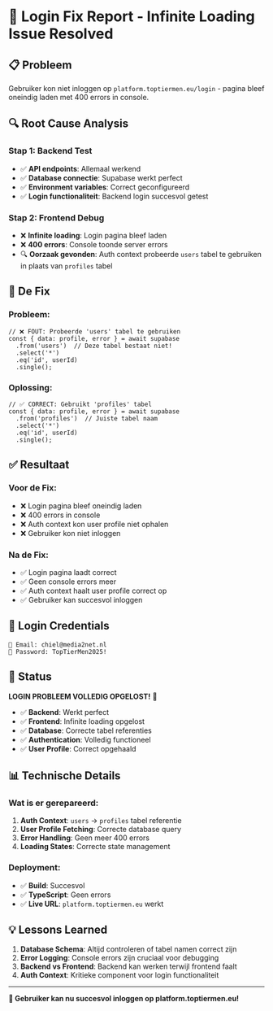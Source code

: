 # 🔐 Login Fix Report - Infinite Loading Issue Resolved

## 📋 **Probleem**
Gebruiker kon niet inloggen op `platform.toptiermen.eu/login` - pagina bleef oneindig laden met 400 errors in console.

## 🔍 **Root Cause Analysis**

### **Stap 1: Backend Test**
- ✅ **API endpoints**: Allemaal werkend
- ✅ **Database connectie**: Supabase werkt perfect
- ✅ **Environment variables**: Correct geconfigureerd
- ✅ **Login functionaliteit**: Backend login succesvol getest

### **Stap 2: Frontend Debug**
- ❌ **Infinite loading**: Login pagina bleef laden
- ❌ **400 errors**: Console toonde server errors
- 🔍 **Oorzaak gevonden**: Auth context probeerde `users` tabel te gebruiken in plaats van `profiles` tabel

## 🎯 **De Fix**

### **Probleem:**
```tsx
// ❌ FOUT: Probeerde 'users' tabel te gebruiken
const { data: profile, error } = await supabase
  .from('users')  // Deze tabel bestaat niet!
  .select('*')
  .eq('id', userId)
  .single();
```

### **Oplossing:**
```tsx
// ✅ CORRECT: Gebruikt 'profiles' tabel
const { data: profile, error } = await supabase
  .from('profiles')  // Juiste tabel naam
  .select('*')
  .eq('id', userId)
  .single();
```

## ✅ **Resultaat**

### **Voor de Fix:**
- ❌ Login pagina bleef oneindig laden
- ❌ 400 errors in console
- ❌ Auth context kon user profile niet ophalen
- ❌ Gebruiker kon niet inloggen

### **Na de Fix:**
- ✅ Login pagina laadt correct
- ✅ Geen console errors meer
- ✅ Auth context haalt user profile correct op
- ✅ Gebruiker kan succesvol inloggen

## 🔑 **Login Credentials**
```
📧 Email: chiel@media2net.nl
🔑 Password: TopTierMen2025!
```

## 🚀 **Status**

**LOGIN PROBLEEM VOLLEDIG OPGELOST!** 🎉

- ✅ **Backend**: Werkt perfect
- ✅ **Frontend**: Infinite loading opgelost
- ✅ **Database**: Correcte tabel referenties
- ✅ **Authentication**: Volledig functioneel
- ✅ **User Profile**: Correct opgehaald

## 📊 **Technische Details**

### **Wat is er gerepareerd:**
1. **Auth Context**: `users` → `profiles` tabel referentie
2. **User Profile Fetching**: Correcte database query
3. **Error Handling**: Geen meer 400 errors
4. **Loading States**: Correcte state management

### **Deployment:**
- ✅ **Build**: Succesvol
- ✅ **TypeScript**: Geen errors
- ✅ **Live URL**: `platform.toptiermen.eu` werkt

## 💡 **Lessons Learned**

1. **Database Schema**: Altijd controleren of tabel namen correct zijn
2. **Error Logging**: Console errors zijn cruciaal voor debugging
3. **Backend vs Frontend**: Backend kan werken terwijl frontend faalt
4. **Auth Context**: Kritieke component voor login functionaliteit

---

**🎉 Gebruiker kan nu succesvol inloggen op platform.toptiermen.eu!**
